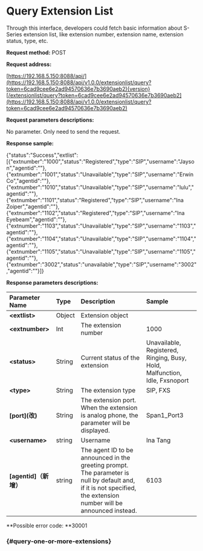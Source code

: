 # Query Extension List

Through this interface, developers could fetch basic information about S-Series extension list, like extension number, extension name, extension status, type, etc.

**Request method:** POST

**Request address:**

[https://192.168.5.150:8088/api/](https://192.168.5.150:8088/api/v1.0.0/extensionlist/query?token=6cad9cee6e2ad94570636e7b3690aeb2){version}[/extensionlist/query?token=6cad9cee6e2ad94570636e7b3690aeb2](https://192.168.5.150:8088/api/v1.0.0/extensionlist/query?token=6cad9cee6e2ad94570636e7b3690aeb2)

**Request parameters descriptions:**

No parameter. Only need to send the request.

**Response sample:**

{"status":"Success","extlist":\[{"extnumber":"1000","status":"Registered","type":"SIP","username":"Jayson","agentid":""},{"extnumber":"1001","status":"Unavailable","type":"SIP","username":"Erwin Co","agentid":""},{"extnumber":"1010","status":"Unavailable","type":"SIP","username":"lulu","agentid":""},{"extnumber":"1101","status":"Registered","type":"SIP","username":"Ina Zoiper","agentid":""},{"extnumber":"1102","status":"Registered","type":"SIP","username":"Ina Eyebeam","agentid":""},{"extnumber":"1103","status":"Unavailable","type":"SIP","username":"1103","agentid":""},{"extnumber":"1104","status":"Unavailable","type":"SIP","username":"1104","agentid":""},{"extnumber":"1105","status":"Unavailable","type":"SIP","username":"1105","agentid":""},{"extnumber":"3002","status":"unavailable","type":"SIP","username":"3002","agentid":""}\]}

**Response parameters descriptions:**

| **Parameter Name** | **Type** | **Description** | **Sample** |
| :--- | :--- | :--- | :--- |
| **&lt;extlist&gt;** | Object | Extension object |  |
| **&lt;extnumber&gt;** | Int | The extension number | 1000 |
| **&lt;status&gt;** | String | Current status of the extension | Unavailable, Registered, Ringing, Busy, Hold, Malfunction, Idle, Fxsnoport |
| **&lt;type&gt;** | String | The extension type | SIP, FXS |
| **\[port\]\(改\)** | String | The extension port. When the extension is analog phone, the parameter will be displayed. | Span1\_Port3 |
| **&lt;username&gt;** | string | Username | Ina Tang |
| **\[agentid\]（新增）** | string | The agent ID to be announced in the greeting prompt. The parameter is null by default and, if it is not specified, the extension number will be announced instead. | 6103 |

**Possible error code: **30001

###  {#query-one-or-more-extensions}



